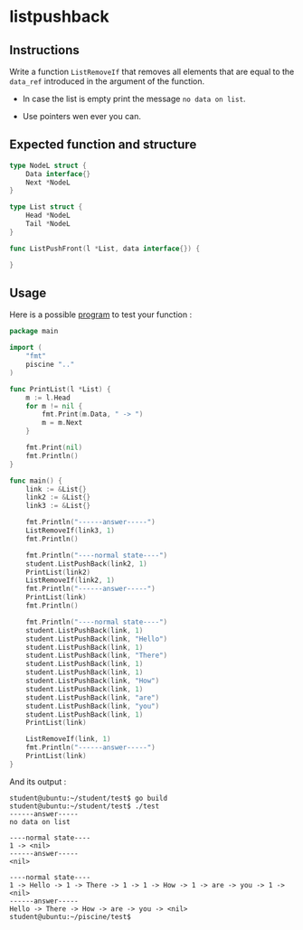 # listpushback

## Instructions

Write a function `ListRemoveIf` that removes all elements that are equal to the `data_ref` introduced in the argument of the function.

- In case the list is empty print the message `no data on list`.

- Use pointers wen ever you can.


## Expected function and structure

```go
type NodeL struct {
	Data interface{}
	Next *NodeL
}

type List struct {
	Head *NodeL
	Tail *NodeL
}

func ListPushFront(l *List, data interface{}) {

}
```

## Usage

Here is a possible [program](TODO-LINK) to test your function :

```go
package main

import (
	"fmt"
	piscine ".."
)

func PrintList(l *List) {
	m := l.Head
	for m != nil {
		fmt.Print(m.Data, " -> ")
		m = m.Next
	}

	fmt.Print(nil)
	fmt.Println()
}

func main() {
	link := &List{}
	link2 := &List{}
	link3 := &List{}

	fmt.Println("------answer-----")
	ListRemoveIf(link3, 1)
	fmt.Println()

	fmt.Println("----normal state----")
	student.ListPushBack(link2, 1)
	PrintList(link2)
	ListRemoveIf(link2, 1)
	fmt.Println("------answer-----")
	PrintList(link)
	fmt.Println()

	fmt.Println("----normal state----")
	student.ListPushBack(link, 1)
	student.ListPushBack(link, "Hello")
	student.ListPushBack(link, 1)
	student.ListPushBack(link, "There")
	student.ListPushBack(link, 1)
	student.ListPushBack(link, 1)
	student.ListPushBack(link, "How")
	student.ListPushBack(link, 1)
	student.ListPushBack(link, "are")
	student.ListPushBack(link, "you")
	student.ListPushBack(link, 1)
	PrintList(link)

	ListRemoveIf(link, 1)
	fmt.Println("------answer-----")
	PrintList(link)
}

```

And its output :

```console
student@ubuntu:~/student/test$ go build
student@ubuntu:~/student/test$ ./test
------answer-----
no data on list

----normal state----
1 -> <nil>
------answer-----
<nil>

----normal state----
1 -> Hello -> 1 -> There -> 1 -> 1 -> How -> 1 -> are -> you -> 1 -> <nil>
------answer-----
Hello -> There -> How -> are -> you -> <nil>
student@ubuntu:~/piscine/test$
```
